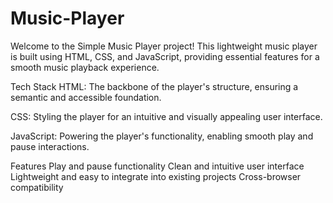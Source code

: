 # Music-Player
Welcome to the Simple Music Player project! This lightweight music player is built using HTML, CSS, and JavaScript, providing essential features for a smooth music playback experience.

Tech Stack
HTML: The backbone of the player's structure, ensuring a semantic and accessible foundation.

CSS: Styling the player for an intuitive and visually appealing user interface.

JavaScript: Powering the player's functionality, enabling smooth play and pause interactions.

Features
Play and pause functionality
Clean and intuitive user interface
Lightweight and easy to integrate into existing projects
Cross-browser compatibility
